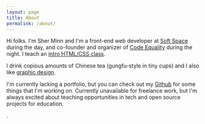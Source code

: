 ```yaml
---
layout: page
title: About
permalink: /about/
---
```


Hi folks. I'm Sher Minn and I'm a front-end web developer at [Soft Space](http://softspace.com.my) during the day, and co-founder and organizer of [Code Equality](codeequality) during the night. I teach an [intro HTML/CSS class](htmlcss). 

I drink copious amounts of Chinese tea (gungfu-style in tiny cups) and I also like [graphic design](behance). 

I'm currently lacking a portfolio, but you can check out my [Github](github) for some things that I'm working on. Currently unavailable for freelance work, but I'm always excited about teaching opportunities in tech and open source projects for education.

.

[behance]:  http://behance.net/piratefsh
[github]:   http://github.com/piratefsh
[codeequality]: http://codeequality.org
[htmlcss]:  http://codeequality.org/2014/06/16/introduction-to-htmlcss.html